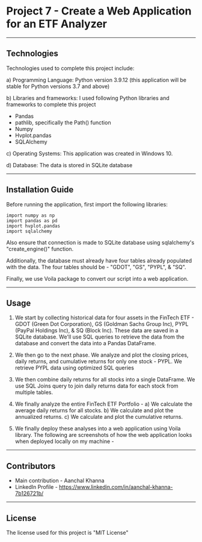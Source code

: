 # Project 7 - Create a Web Application for an ETF Analyzer

---

## Technologies

Technologies used to complete this project include:

a) Programming Language: Python version 3.9.12 (this application will be stable for Python versions 3.7 and above)

b) Libraries and frameworks: I used following Python libraries and frameworks to complete this project
 - Pandas
 - pathlib, specifically the Path() function
 - Numpy
 - Hvplot.pandas
 - SQLAlchemy

c) Operating Systems: This application was created in Windows 10.

d) Database: The data is stored in SQLite database

---

## Installation Guide

Before running the application, first import the following libraries:
    
    import numpy as np
    import pandas as pd
    import hvplot.pandas
    import sqlalchemy

Also ensure that connection is made to SQLite database using sqlalchemy's "create_engine()" function.

Additionally, the database must already have four tables already populated with the data. The four tables should be - "GDOT", "GS", "PYPL", & "SQ".

Finally, we use Voila package to convert our script into a web application.

---

## Usage

1) We start by collecting historical data for four assets in the FinTech ETF - GDOT (Green Dot Corporation), GS (Goldman Sachs Group Inc), PYPL (PayPal Holdings Inc), & SQ (Block Inc). These data are saved in a SQLite database. We'll use SQL queries to retrieve the data from the database and convert the data into a Pandas DataFrame.

2) We then go to the next phase. We analyze and plot the closing prices, daily returns, and cumulative returns for only one stock - PYPL. We retrieve PYPL data using optimized SQL queries

3) We then combine daily returns for all stocks into a single DataFrame. We use SQL Joins query to join daily returns data for each stock from multiple tables. 

4) We finally analyze the entire FinTech ETF Portfolio - 
    a) We calculate the average daily returns for all stocks.
    b) We calculate and plot the annualized returns.
    c) We calculate and plot the cumulative returns.

5) We finally deploy these analyses into a web application using Voila library. The following are screenshots of how the web application looks when deployed locally on my machine - 

---

## Contributors

 - Main contribution - Aanchal Khanna
 - LinkedIn Profile - https://www.linkedin.com/in/aanchal-khanna-7b126721b/

---

## License

The license used for this project is "MIT License"